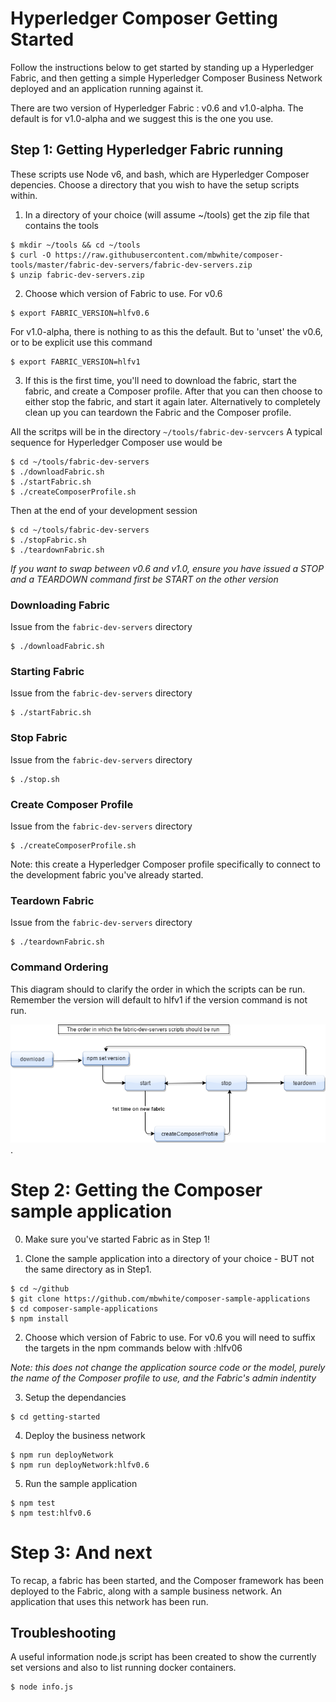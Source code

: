 # Hyperledger Composer Getting Started

Follow the instructions below to get started by standing up a Hyperledger Fabric, and then getting a simple Hyperledger Composer Business Network deployed and an application running against it. 

There are two version of Hyperledger Fabric : v0.6 and v1.0-alpha.  The default is for v1.0-alpha and we suggest this is the one you use.

## Step 1: Getting Hyperledger Fabric running

These scripts use Node v6, and bash, which are Hyperledger Composer depencies. Choose a directory that you wish to have the setup scripts within. 

1. In a directory of your choice (will assume ~/tools) get the zip file that contains the tools
```
$ mkdir ~/tools && cd ~/tools
$ curl -O https://raw.githubusercontent.com/mbwhite/composer-tools/master/fabric-dev-servers/fabric-dev-servers.zip
$ unzip fabric-dev-servers.zip
```

2. Choose which version of Fabric to use. For v0.6

```
$ export FABRIC_VERSION=hlfv0.6
```

For v1.0-alpha, there is nothing to as this the default. But to 'unset' the v0.6, or to be explicit use this command

```
$ export FABRIC_VERSION=hlfv1
```

3. If this is the first time, you'll need to download the fabric, start the fabric, and create a Composer profile.  After that you can then choose to either stop the fabric, and start it again later. Alternatively to completely clean up you can teardown the Fabric and the Composer profile.

All the scritps will be in the directory `~/tools/fabric-dev-servcers`  A typical sequence  for Hyperledger Composer use would be

```
$ cd ~/tools/fabric-dev-servers
$ ./downloadFabric.sh
$ ./startFabric.sh
$ ./createComposerProfile.sh
```

Then at the end of your development session

```
$ cd ~/tools/fabric-dev-servers
$ ./stopFabric.sh
$ ./teardownFabric.sh
```

*If you want to swap between v0.6 and v1.0, ensure you have issued a STOP and a TEARDOWN command first be START on the other version*

### Downloading Fabric

Issue from the `fabric-dev-servers` directory
```
$ ./downloadFabric.sh
```

### Starting Fabric

Issue  from the `fabric-dev-servers` directory
```
$ ./startFabric.sh
```

### Stop Fabric

Issue from the `fabric-dev-servers` directory
```
$ ./stop.sh
```

### Create Composer Profile

Issue from the `fabric-dev-servers` directory
```
$ ./createComposerProfile.sh
```

Note: this create a Hyperledger Composer profile specifically to connect to the development fabric you've already started. 

### Teardown Fabric

Issue from the `fabric-dev-servers` directory
```
$ ./teardownFabric.sh
```


### Command Ordering

This diagram should to clarify the order in which the scripts can be run.  Remember the version will default to hlfv1 if the version command is not run. 

![](CmdOrder.png).


# Step 2: Getting the Composer sample application

0. Make sure you've started Fabric as in Step 1!

1. Clone the sample application into a directory of your choice - BUT not the same directory as in Step1. 
```
$ cd ~/github
$ git clone https://github.com/mbwhite/composer-sample-applications
$ cd composer-sample-applications
$ npm install
```

2. Choose which version of Fabric to use. For v0.6 you will need to suffix the targets in the npm commands below with :hlfv06

*Note: this does not change the application source code or the model, purely the name of the Composer profile to use, and the Fabric's admin indentity*

3. Setup the dependancies
```
$ cd getting-started
```

4. Deploy the business network

```
$ npm run deployNetwork
$ npm run deployNetwork:hlfv0.6
```

5. Run the sample application 
```
$ npm test
$ npm test:hlfv0.6
```

# Step 3: And next
To recap, a fabric has been started, and the Composer framework has been deployed to the Fabric, along with a sample business network. 
An application that uses this network has been run.

## Troubleshooting 
A useful information node.js script has been created to show the currently set versions and also to list running docker containers. 
```
$ node info.js
```



